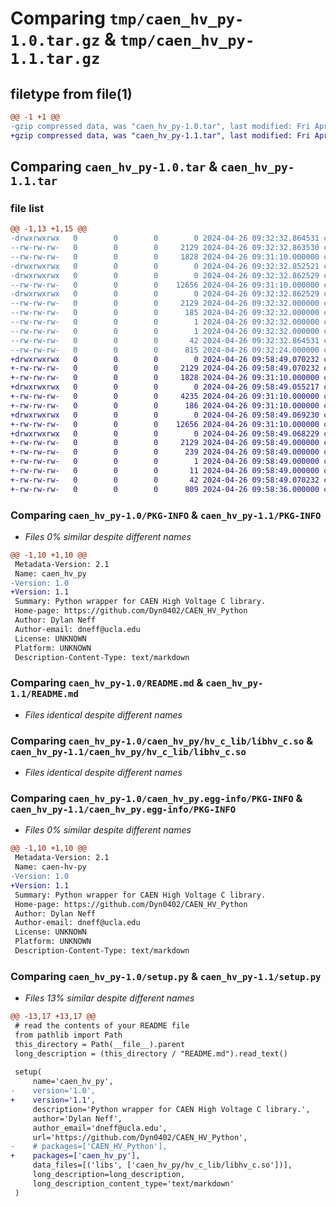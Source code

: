 # Comparing `tmp/caen_hv_py-1.0.tar.gz` & `tmp/caen_hv_py-1.1.tar.gz`

## filetype from file(1)

```diff
@@ -1 +1 @@
-gzip compressed data, was "caen_hv_py-1.0.tar", last modified: Fri Apr 26 09:32:32 2024, max compression
+gzip compressed data, was "caen_hv_py-1.1.tar", last modified: Fri Apr 26 09:58:49 2024, max compression
```

## Comparing `caen_hv_py-1.0.tar` & `caen_hv_py-1.1.tar`

### file list

```diff
@@ -1,13 +1,15 @@
-drwxrwxrwx   0        0        0        0 2024-04-26 09:32:32.864531 caen_hv_py-1.0/
--rw-rw-rw-   0        0        0     2129 2024-04-26 09:32:32.863530 caen_hv_py-1.0/PKG-INFO
--rw-rw-rw-   0        0        0     1828 2024-04-26 09:31:10.000000 caen_hv_py-1.0/README.md
-drwxrwxrwx   0        0        0        0 2024-04-26 09:32:32.852521 caen_hv_py-1.0/caen_hv_py/
-drwxrwxrwx   0        0        0        0 2024-04-26 09:32:32.862529 caen_hv_py-1.0/caen_hv_py/hv_c_lib/
--rw-rw-rw-   0        0        0    12656 2024-04-26 09:31:10.000000 caen_hv_py-1.0/caen_hv_py/hv_c_lib/libhv_c.so
-drwxrwxrwx   0        0        0        0 2024-04-26 09:32:32.862529 caen_hv_py-1.0/caen_hv_py.egg-info/
--rw-rw-rw-   0        0        0     2129 2024-04-26 09:32:32.000000 caen_hv_py-1.0/caen_hv_py.egg-info/PKG-INFO
--rw-rw-rw-   0        0        0      185 2024-04-26 09:32:32.000000 caen_hv_py-1.0/caen_hv_py.egg-info/SOURCES.txt
--rw-rw-rw-   0        0        0        1 2024-04-26 09:32:32.000000 caen_hv_py-1.0/caen_hv_py.egg-info/dependency_links.txt
--rw-rw-rw-   0        0        0        1 2024-04-26 09:32:32.000000 caen_hv_py-1.0/caen_hv_py.egg-info/top_level.txt
--rw-rw-rw-   0        0        0       42 2024-04-26 09:32:32.864531 caen_hv_py-1.0/setup.cfg
--rw-rw-rw-   0        0        0      815 2024-04-26 09:32:24.000000 caen_hv_py-1.0/setup.py
+drwxrwxrwx   0        0        0        0 2024-04-26 09:58:49.070232 caen_hv_py-1.1/
+-rw-rw-rw-   0        0        0     2129 2024-04-26 09:58:49.070232 caen_hv_py-1.1/PKG-INFO
+-rw-rw-rw-   0        0        0     1828 2024-04-26 09:31:10.000000 caen_hv_py-1.1/README.md
+drwxrwxrwx   0        0        0        0 2024-04-26 09:58:49.055217 caen_hv_py-1.1/caen_hv_py/
+-rw-rw-rw-   0        0        0     4235 2024-04-26 09:31:10.000000 caen_hv_py-1.1/caen_hv_py/CAENHVController.py
+-rw-rw-rw-   0        0        0      186 2024-04-26 09:31:10.000000 caen_hv_py-1.1/caen_hv_py/__init__.py
+drwxrwxrwx   0        0        0        0 2024-04-26 09:58:49.069230 caen_hv_py-1.1/caen_hv_py/hv_c_lib/
+-rw-rw-rw-   0        0        0    12656 2024-04-26 09:31:10.000000 caen_hv_py-1.1/caen_hv_py/hv_c_lib/libhv_c.so
+drwxrwxrwx   0        0        0        0 2024-04-26 09:58:49.068229 caen_hv_py-1.1/caen_hv_py.egg-info/
+-rw-rw-rw-   0        0        0     2129 2024-04-26 09:58:49.000000 caen_hv_py-1.1/caen_hv_py.egg-info/PKG-INFO
+-rw-rw-rw-   0        0        0      239 2024-04-26 09:58:49.000000 caen_hv_py-1.1/caen_hv_py.egg-info/SOURCES.txt
+-rw-rw-rw-   0        0        0        1 2024-04-26 09:58:49.000000 caen_hv_py-1.1/caen_hv_py.egg-info/dependency_links.txt
+-rw-rw-rw-   0        0        0       11 2024-04-26 09:58:49.000000 caen_hv_py-1.1/caen_hv_py.egg-info/top_level.txt
+-rw-rw-rw-   0        0        0       42 2024-04-26 09:58:49.070232 caen_hv_py-1.1/setup.cfg
+-rw-rw-rw-   0        0        0      809 2024-04-26 09:58:36.000000 caen_hv_py-1.1/setup.py
```

### Comparing `caen_hv_py-1.0/PKG-INFO` & `caen_hv_py-1.1/PKG-INFO`

 * *Files 0% similar despite different names*

```diff
@@ -1,10 +1,10 @@
 Metadata-Version: 2.1
 Name: caen_hv_py
-Version: 1.0
+Version: 1.1
 Summary: Python wrapper for CAEN High Voltage C library.
 Home-page: https://github.com/Dyn0402/CAEN_HV_Python
 Author: Dylan Neff
 Author-email: dneff@ucla.edu
 License: UNKNOWN
 Platform: UNKNOWN
 Description-Content-Type: text/markdown
```

### Comparing `caen_hv_py-1.0/README.md` & `caen_hv_py-1.1/README.md`

 * *Files identical despite different names*

### Comparing `caen_hv_py-1.0/caen_hv_py/hv_c_lib/libhv_c.so` & `caen_hv_py-1.1/caen_hv_py/hv_c_lib/libhv_c.so`

 * *Files identical despite different names*

### Comparing `caen_hv_py-1.0/caen_hv_py.egg-info/PKG-INFO` & `caen_hv_py-1.1/caen_hv_py.egg-info/PKG-INFO`

 * *Files 0% similar despite different names*

```diff
@@ -1,10 +1,10 @@
 Metadata-Version: 2.1
 Name: caen-hv-py
-Version: 1.0
+Version: 1.1
 Summary: Python wrapper for CAEN High Voltage C library.
 Home-page: https://github.com/Dyn0402/CAEN_HV_Python
 Author: Dylan Neff
 Author-email: dneff@ucla.edu
 License: UNKNOWN
 Platform: UNKNOWN
 Description-Content-Type: text/markdown
```

### Comparing `caen_hv_py-1.0/setup.py` & `caen_hv_py-1.1/setup.py`

 * *Files 13% similar despite different names*

```diff
@@ -13,17 +13,17 @@
 # read the contents of your README file
 from pathlib import Path
 this_directory = Path(__file__).parent
 long_description = (this_directory / "README.md").read_text()
 
 setup(
     name='caen_hv_py',
-    version='1.0',
+    version='1.1',
     description='Python wrapper for CAEN High Voltage C library.',
     author='Dylan Neff',
     author_email='dneff@ucla.edu',
     url='https://github.com/Dyn0402/CAEN_HV_Python',
-    # packages=['CAEN_HV_Python'],
+    packages=['caen_hv_py'],
     data_files=[('libs', ['caen_hv_py/hv_c_lib/libhv_c.so'])],
     long_description=long_description,
     long_description_content_type='text/markdown'
 )
```

